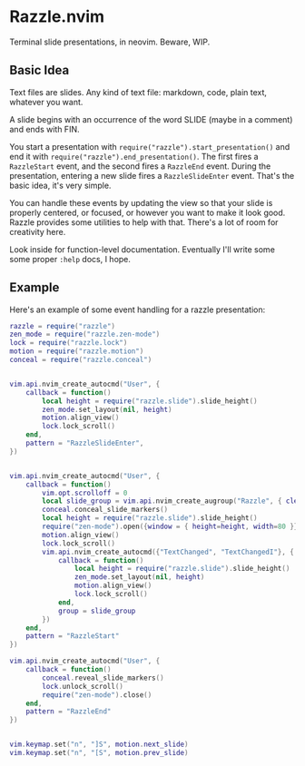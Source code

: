# Razzle.nvim

Terminal slide presentations, in neovim. Beware, WIP.

## Basic Idea

Text files are slides. Any kind of text file: markdown, code, plain text,
whatever you want.

A slide begins with an occurrence of the word SLIDE (maybe in a comment) and
ends with FIN.

You start a presentation with `require("razzle").start_presentation()` and end
it with `require("razzle").end_presentation()`. The first fires a `RazzleStart`
event, and the second fires a `RazzleEnd` event. During the presentation,
entering a new slide fires a `RazzleSlideEnter` event. That's the basic idea, it's
very simple.

You can handle these events by updating the view so that your slide is properly
centered, or focused, or however you want to make it look good. Razzle provides
some utilities to help with that. There's a lot of room for creativity here.

Look inside for function-level documentation. Eventually I'll write some some
proper `:help` docs, I hope.

## Example

Here's an example of some event handling for a razzle presentation:

```lua
razzle = require("razzle")
zen_mode = require("razzle.zen-mode")
lock = require("razzle.lock")
motion = require("razzle.motion")
conceal = require("razzle.conceal")


vim.api.nvim_create_autocmd("User", {
    callback = function()
        local height = require("razzle.slide").slide_height()
        zen_mode.set_layout(nil, height)
        motion.align_view()
        lock.lock_scroll()
    end,
    pattern = "RazzleSlideEnter",
})


vim.api.nvim_create_autocmd("User", {
    callback = function()
        vim.opt.scrolloff = 0
        local slide_group = vim.api.nvim_create_augroup("Razzle", { clear = false})
        conceal.conceal_slide_markers()
        local height = require("razzle.slide").slide_height()
        require("zen-mode").open({window = { height=height, width=80 }})
        motion.align_view()
        lock.lock_scroll()
        vim.api.nvim_create_autocmd({"TextChanged", "TextChangedI"}, {
            callback = function()
                local height = require("razzle.slide").slide_height()
                zen_mode.set_layout(nil, height)
                motion.align_view()
                lock.lock_scroll()
            end,
            group = slide_group
        })
    end,
    pattern = "RazzleStart"
})

vim.api.nvim_create_autocmd("User", {
    callback = function()
        conceal.reveal_slide_markers()
        lock.unlock_scroll()
        require("zen-mode").close()
    end,
    pattern = "RazzleEnd"
})


vim.keymap.set("n", "]S", motion.next_slide)
vim.keymap.set("n", "[S", motion.prev_slide)
```

